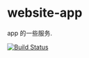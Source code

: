 # website-app

app 的一些服务.

[![Build Status](https://img.shields.io/travis/sunxuia/website-app?style=flat-square)](https://travis-ci.org/sunxuia/website-app)
